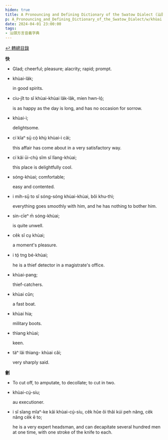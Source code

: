 ```yaml
---
hiden: true
title: A Pronouncing and Defining Dictionary of the Swatow Dialect (汕頭方言音義字典) / khùai
p: A_Pronouncing_and_Defining_Dictionary_of_the_Swatow_Dialect/w/khùai
date: 2024-04-01 23:00:00
tags: 
- 汕頭方言音義字典
---
```


[↩️ 轉總目錄](/A_Pronouncing_and_Defining_Dictionary_of_the_Swatow_Dialect)


**快**
- Glad; cheerful; pleasure; alacrity; rapid; prompt.

- khùai-lâk;

  in good spirits.

- ciu-jît to sĭ khùai-khùai lâk-lâk, míen hwn-ló̤;

  is as happy as the day is long, and has no occasion for sorrow.

- khùai-ì;

  delightsome.

- cí kĭaⁿ sṳ̄ cò̤ khṳ̀ khùai-ì căi;

  this affair has come about in a very satisfactory way.

- cí kâi ūi-chṳ̀ sĭm sĭ lîang-khùai;

  this place is delightfully cool.

- sóng-khùai; comfortable;

  easy and contented.

- i mih-sṳ̄ to sĭ sóng-sóng khùai-khùai, bŏi khu-thì;

  everything goes smoothly with him, and he has nothing to bother him.

- sin-cīeⁿ m̄ sóng-khùai;

  is quite unwell.

- cêk sî cṳ khùai;

  a moment's pleasure.

- i tó̤ tng bé-khùai;

  he is a thief detector in a magistrate's office.

- khùai-pang;

  thief-catchers.

- khùai cûn;

  a fast boat.

- khùai hia;

  military boots.

- thìang khùai;

  keen.

- tàⁿ lâi thìang- khùai căi;

  very sharply said.

**劊**
- To cut off, to amputate, to decollate; to cut in two.

- khùai-cṳ́-síu;

  au executioner.

- i sĭ sĭang mîaⁿ-ke kâi khùai-cṳ́-síu, cêk hûe ŏi thâi kúi peh nâng, cêk nâng cêk ē to;

  he is a very expert headsman, and can decapitate several hundred men at one time, with one stroke of the knife to each.